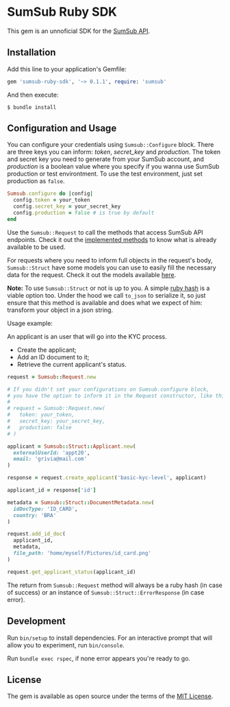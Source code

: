 # SumSub Ruby SDK

This gem is an unnoficial SDK for the [SumSub API](https://developers.sumsub.com/api-reference/).

## Installation

Add this line to your application's Gemfile:

```ruby
gem 'sumsub-ruby-sdk', '~> 0.1.1', require: 'sumsub'
```

And then execute:

    $ bundle install

## Configuration and Usage

You can configure your credentials using `Sumsub::Configure` block. There are three keys you can inform: *token*, *secret_key* and *production*. The token and secret key you need to generate from your SumSub account, and *production* is a boolean value where you specify if you wanna use SumSub production or test environtment. To use the test environment, just set production as `false`.

```ruby
Sumsub.configure do |config|
  config.token = your_token
  config.secret_key = your_secret_key
  config.production = false # is true by default
end
```

Use the `Sumsub::Request` to call the methods that access SumSub API endpoints. Check it out the [implemented methods](https://github.com/rwehresmann/sumsub-ruby-sdk/blob/master/lib/sumsub/request.rb) to know what is already available to be used.

For requests where you need to inform full objects in the request's body, `Sumsub::Struct` have some models you can use to easily fill the necessary data for the request. Check it out the models available [here](https://github.com/rwehresmann/sumsub-ruby-sdk/tree/master/lib/sumsub/struct). 

**Note:** To use `Sumsub::Struct` or not is up to you. A simple [ruby hash](https://ruby-doc.org/core-3.0.1/Hash.html) is a viable option too. Under the hood we call `to_json` to serialize it, so just ensure that this method is available and does what we expect of him: transform your object in a json string.

Usage example:

An applicant is an user that will go into the KYC process. 

- Create the applicant;
- Add an ID document to it;
- Retrieve the current applicant's status.

```ruby
request = Sumsub::Request.new

# If you didn't set your configurations on Sumsub.configure block,
# you have the option to inform it in the Request constructor, like this:
#
# request = Sumsub::Request.new(
#   token: your_token, 
#   secret_key: your_secret_key,
#   production: false
# )

applicant = Sumsub::Struct::Applicant.new(
  externalUserId: 'appt20', 
  email: 'grivia@mail.com'
)

response = request.create_applicant('basic-kyc-level', applicant)

applicant_id = response['id']

metadata = Sumsub::Struct::DocumentMetadata.new(
  idDocType: 'ID_CARD',
  country: 'BRA'
)

request.add_id_doc(
  applicant_id, 
  metadata,
  file_path: 'home/myself/Pictures/id_card.png'
)

request.get_applicant_status(applicant_id)
```

The return from `Sumsub::Request` method will always be a ruby hash (in case of success) or an instance of `Sumsub::Struct::ErrorResponse` (in case error).

## Development

Run `bin/setup` to install dependencies. For an interactive prompt that will allow you to experiment, run `bin/console`.

Run `bundle exec rspec`, if none error appears you're ready to go.

## License

The gem is available as open source under the terms of the [MIT License](https://opensource.org/licenses/MIT).
